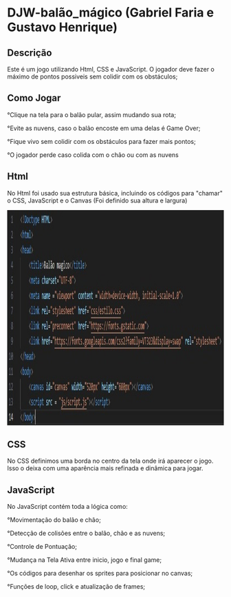 # DJW-balão_mágico (Gabriel Faria e Gustavo Henrique)

## Descrição
Este é um jogo utilizando Html, CSS e JavaScript. O jogador deve fazer o máximo de pontos possiveis sem colidir com os obstáculos;

## Como Jogar

°Clique na tela para o balão pular, assim mudando sua rota;

°Evite as nuvens, caso o balão encoste em uma delas é Game Over;

°Fique vivo sem colidir com os obstáculos para fazer mais pontos;

°O jogador perde caso colida com o chão ou com as nuvens

## Html

No Html foi usado sua estrutura básica, incluindo os códigos para "chamar" o CSS, JavaScript e o Canvas (Foi definido sua altura e largura)

<img src="img/html.jpg" width="600" height="500">

## CSS

No CSS definimos uma borda no centro da tela onde irá aparecer o jogo. Isso o deixa com uma aparência mais refinada e dinâmica para jogar.

## JavaScript

No JavaScript contém toda a lógica como:

°Movimentação do balão e chão;

°Detecção de colisões entre o balão, chão e as nuvens;

°Controle de Pontuação;

°Mudança na Tela Ativa entre inicio, jogo e final game;

°Os códigos para desenhar os sprites para posicionar no canvas;

°Funções de loop, click e atualização de frames;

